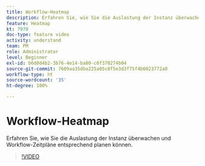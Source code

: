 ```yaml
---
title: Workflow-Heatmap
description: Erfahren Sie, wie Sie die Auslastung der Instanz überwachen und Workflow-Zeitpläne entsprechend planen können.
feature: Heatmap
kt: 7970
doc-type: feature video
activity: understand
team: PM
role: Administrator
level: Beginner
exl-id: b6d0d4b2-3b76-4e14-ba80-c0f370274b04
source-git-commit: 7609aa35dba225a05c8f5e3d3f75f4b6023772a0
workflow-type: ht
source-wordcount: '35'
ht-degree: 100%

---
```


# Workflow-Heatmap

Erfahren Sie, wie Sie die Auslastung der Instanz überwachen und Workflow-Zeitpläne entsprechend planen können.

>[!VIDEO](https://video.tv.adobe.com/v/25558?quality=12)

